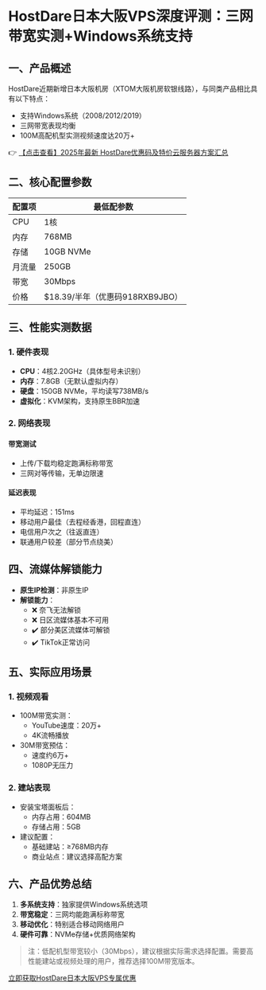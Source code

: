 # HostDare日本大阪VPS深度评测：三网带宽实测+Windows系统支持

## 一、产品概述
HostDare近期新增日本大阪机房（XTOM大阪机房软银线路），与同类产品相比具有以下特点：
- 支持Windows系统（2008/2012/2019）
- 三网带宽表现均衡
- 100M高配机型实测视频速度达20万+

👉 [【点击查看】2025年最新 HostDare优惠码及特价云服务器方案汇总](https://bit.ly/hostdare)

## 二、核心配置参数
| 配置项       | 最低配参数               |
|--------------|--------------------------|
| CPU          | 1核                     |
| 内存         | 768MB                   |
| 存储         | 10GB NVMe               |
| 月流量       | 250GB                   |
| 带宽         | 30Mbps                  |
| 价格         | $18.39/半年（优惠码918RXB9JBO）|

## 三、性能实测数据

### 1. 硬件表现
- **CPU**：4核2.20GHz（具体型号未识别）
- **内存**：7.8GB（无默认虚拟内存）
- **硬盘**：150GB NVMe，平均读写738MB/s
- **虚拟化**：KVM架构，支持原生BBR加速

### 2. 网络表现
#### 带宽测试
- 上传/下载均稳定跑满标称带宽
- 三网对等传输，无单边限速

#### 延迟表现
- 平均延迟：151ms
- 移动用户最佳（去程经香港，回程直连）
- 电信用户次之（往返直连）
- 联通用户较差（部分节点绕美）

## 四、流媒体解锁能力
- **原生IP检测**：非原生IP
- **解锁能力**：
  - ❌ 奈飞无法解锁
  - ❌ 日区流媒体基本不可用
  - ✔️ 部分美区流媒体可解锁
  - ✔️ TikTok正常访问

## 五、实际应用场景
### 1. 视频观看
- 100M带宽实测：
  - YouTube速度：20万+
  - 4K流畅播放
- 30M带宽预估：
  - 速度约6万+
  - 1080P无压力

### 2. 建站表现
- 安装宝塔面板后：
  - 内存占用：604MB
  - 存储占用：5GB
- 建议配置：
  - 基础建站：≥768MB内存
  - 商业站点：建议选择高配方案

## 六、产品优势总结
1. **多系统支持**：独家提供Windows系统选项
2. **带宽稳定**：三网均能跑满标称带宽
3. **移动优化**：特别适合移动网络用户
4. **硬件可靠**：NVMe存储+优质网络架构

> 注：低配机型带宽较小（30Mbps），建议根据实际需求选择配置。需要高性能建站或视频处理的用户，推荐选择100M带宽版本。

[立即获取HostDare日本大阪VPS专属优惠](https://bit.ly/hostdare)